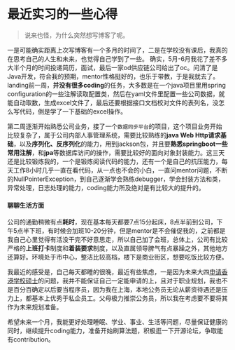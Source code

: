 # 最近实习的一些心得


> 说来也怪，为什么突然想写博客了呢。

一是可能确实距离上次写博客有一个多月的时间了，二是在学校没有课后，我真的在思考自己的人生和未来，也觉得自己学到了一些。
确实，5月-6月我花了差不多大半个月的时间投递简历，面试，最后一家od供应链公司给出了oc。问清了是Java开发，符合我的预期，mentor性格挺好的，也乐于带教，于是我就去了。
landing前一周，**并没有很多coding**的任务，大多数是在一个java项目里用spring configuration的一些注解读取配置类，然后在yaml文件里配置一些公司数据，就能自动取数，生成excel文件了，最后还要根据接口文档校对文件的表列名，没怎么写代码，倒是学了一下基础的excel操作。

第二周逐渐开始熟悉公司业务，接了一个`数据同步平台`的项目，这个项目业务开始比较复杂了，属于公司内部人事管理系统，需要比较熟练的**java Web Http请求基础**，以及**序列化、反序列化**的能力，用到jackson包，并且要**熟悉springboot一些常用注解**，和**jpa**等数据库访问的操作，需要比较好的面向对象封装能力。这三天还是比较锻炼我的，一个是锻炼阅读代码的能力，还有一个是自己的抗压能力，每天工作8小时几乎一直在看代码，从一点也不会的小白，一直问mentor问题，不断的NullPointerException，到自己逐渐学会熟练debugger，学会封装方法和类，异常处理，日志处理的能力，coding能力所及绝对是有比较大的提升的。

#### 聊聊生活方面

公司的通勤稍微有点**耗时**，现在基本每天都要7点15分起床，8点半前到公司，下午5点半下班，有时候会加班10-20分钟，但是mentor是不会催促我的，之前都是我自己心里觉得有活没干完不好意思走，所以自己加了会班，总体上，公司有比较严格的**上班打卡**制度和**着装要求**制度，以及直属领导脾气有点暴躁之外，其他地方还算好。环境处于市中心，整洁比较高档，楼下是商业街区，想要吃饭比较方便。

我最近的感受是，自己每天都睡的很晚，最近有些焦虑，一是因为未来大四<u>申请香港学校硕士</u>的问题，我并不能保证自己一定能申请的上，且对于职业规划，我也不是百分百确定以后要当程序员，因为我在上海，本地公务员无论从薪资待遇还是压力上，都基本上优秀于私企员工。父母极力推崇公务员，所以我在考虑要不要将其作为未来规划准备。

希望未来一个月，我能更好处理睡眠、学业、事业、生活等问题，尽量保证健康的同时，继续提升coding能力，准备开始刷算法题，积极逛一下开源论坛，争取能有contribution。
